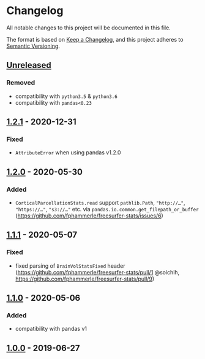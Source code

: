 # Changelog
All notable changes to this project will be documented in this file.

The format is based on [Keep a Changelog](https://keepachangelog.com/en/1.0.0/),
and this project adheres to [Semantic Versioning](https://semver.org/spec/v2.0.0.html).

## [Unreleased]
### Removed
- compatibility with `python3.5` & `python3.6`
- compatibility with `pandas<0.23`

## [1.2.1] - 2020-12-31
### Fixed
- `AttributeError` when using pandas v1.2.0

## [1.2.0] - 2020-05-30
### Added
- `CorticalParcellationStats.read` support `pathlib.Path`, `"http://…"`, `"https://…"`, `"s3://…"` etc.
  via `pandas.io.common.get_filepath_or_buffer`
  (https://github.com/fphammerle/freesurfer-stats/issues/6)

## [1.1.1] - 2020-05-07
### Fixed
- fixed parsing of `BrainVolStatsFixed` header
  (https://github.com/fphammerle/freesurfer-stats/pull/1 @soichih,
  https://github.com/fphammerle/freesurfer-stats/pull/9)

## [1.1.0] - 2020-05-06
### Added
- compatibility with pandas v1

## [1.0.0] - 2019-06-27

[Unreleased]: https://github.com/fphammerle/freesurfer-stats/compare/1.2.1...HEAD
[1.2.1]: https://github.com/fphammerle/freesurfer-stats/compare/1.2.0...1.2.1
[1.2.0]: https://github.com/fphammerle/freesurfer-stats/compare/1.1.1...1.2.0
[1.1.1]: https://github.com/fphammerle/freesurfer-stats/compare/1.1.0...1.1.1
[1.1.0]: https://github.com/fphammerle/freesurfer-stats/compare/1.0.0...1.1.0
[1.0.0]: https://github.com/fphammerle/freesurfer-stats/tree/1.0.0
